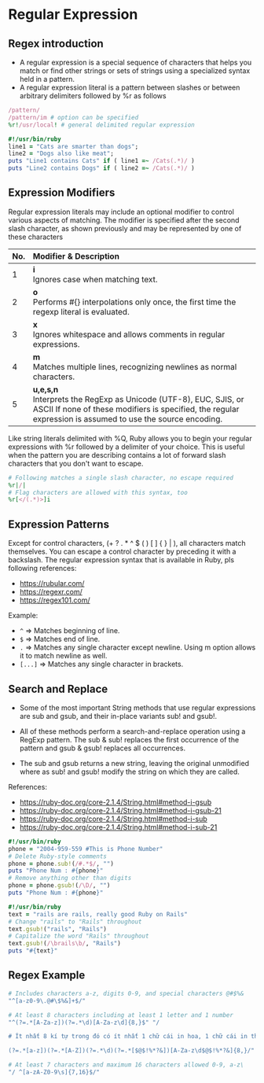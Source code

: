 # Regular Expression
## Regex introduction

- A regular expression is a special sequence of characters that helps you match or find other strings or sets of strings using a specialized syntax held in a pattern.
- A regular expression literal is a pattern between slashes or between arbitrary delimiters followed by %r as follows

```ruby
/pattern/
/pattern/im # option can be specified
%r!/usr/local! # general delimited regular expression
```

```ruby
#!/usr/bin/ruby
line1 = "Cats are smarter than dogs";
line2 = "Dogs also like meat";
puts "Line1 contains Cats" if ( line1 =~ /Cats(.*)/ )
puts "Line2 contains Dogs" if ( line2 =~ /Cats(.*)/ )
```

## Expression Modifiers

Regular expression literals may include an optional modifier to control various aspects of matching. The modifier is specified after the second slash character, as shown previously and may be represented by one of these characters


| No.| Modifier & Description  |
|:--------|:------|
| 1    |**i** <br> Ignores case when matching text. |
| 2  | **o** <br> Performs #{} interpolations only once, the first time the regexp literal is evaluated. |
| 3  | **x** <br> Ignores whitespace and allows comments in regular expressions. |
| 4    | **m** <br> Matches multiple lines, recognizing newlines as normal characters. |
| 5  | **u,e,s,n** <br> Interprets the RegExp as Unicode (UTF-8), EUC, SJIS, or ASCII If none of these modifiers is specified, the regular expression is assumed to use the source encoding. |


Like string literals delimited with %Q, Ruby allows you to begin your regular expressions with %r followed by a delimiter of your choice. This is useful when the pattern you are describing contains a lot of forward slash characters that you don't want to escape.

```ruby
# Following matches a single slash character, no escape required
%r|/|
# Flag characters are allowed with this syntax, too
%r[</(.*)>]i
```

## Expression Patterns

Except for control characters, (+ ? . * ^ $ ( ) [ ] { } | \), all characters match themselves. You can escape a control character by preceding it with a backslash. The regular expression syntax that is available in Ruby, pls following references:
- https://rubular.com/
- https://regexr.com/
- https://regex101.com/

Example:
- `^` => Matches beginning of line.
- `$` => Matches end of line.
- `.` => Matches any single character except newline. Using m option allows it to match newline as well.
- `[...]` => Matches any single character in brackets.


## Search and Replace

- Some of the most important String methods that use regular expressions are
sub and gsub, and their in-place variants sub! and gsub!.

- All of these methods perform a search-and-replace operation using a RegExp
pattern. The sub & sub! replaces the first occurrence of the pattern and gsub
& gsub! replaces all occurrences.

- The sub and gsub returns a new string, leaving the original unmodified where
as sub! and gsub! modify the string on which they are called.

References:
- https://ruby-doc.org/core-2.1.4/String.html#method-i-gsub
- https://ruby-doc.org/core-2.1.4/String.html#method-i-gsub-21
- https://ruby-doc.org/core-2.1.4/String.html#method-i-sub
- https://ruby-doc.org/core-2.1.4/String.html#method-i-sub-21

```ruby
#!/usr/bin/ruby
phone = "2004-959-559 #This is Phone Number"
# Delete Ruby-style comments
phone = phone.sub!(/#.*$/, "")
puts "Phone Num : #{phone}"
# Remove anything other than digits
phone = phone.gsub!(/\D/, "")
puts "Phone Num : #{phone}"
```

```ruby
#!/usr/bin/ruby
text = "rails are rails, really good Ruby on Rails"
# Change "rails" to "Rails" throughout
text.gsub!("rails", "Rails")
# Capitalize the word "Rails" throughout
text.gsub!(/\brails\b/, "Rails")
puts "#{text}"
```

## Regex Example

```ruby
# Includes characters a-z, digits 0-9, and special characters @#$%&
"^[a-z0-9\.@#\$%&]+$/"

# At least 8 characters including at least 1 letter and 1 number
"^(?=.*[A-Za-z])(?=.*\d)[A-Za-z\d]{8,}$" "/

# Ít nhất 8 kí tự trong đó có ít nhất 1 chữ cái in hoa, 1 chữ cái in thường, 1 số và 1 kí tự đặc biệt 

(?=.*[a-z])(?=.*[A-Z])(?=.*\d)(?=.*[$@$!%*?&])[A-Za-z\d$@$!%*?&]{8,}/"

# At least 7 characters and maximum 16 characters allowed 0-9, a-z\
"/ ^[a-zA-Z0-9\s]{7,16}$/"
```
